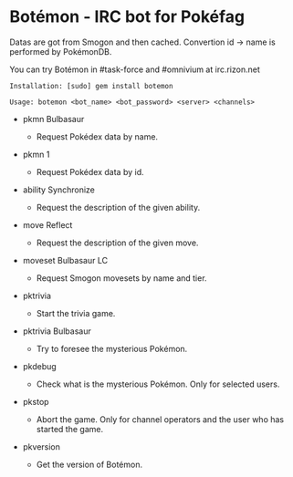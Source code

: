 # Botémon - IRC bot for Pokéfag

Datas are got from Smogon and then cached. Convertion id -> name is performed by PokémonDB.

You can try Botémon in #task-force and #omnivium at irc.rizon.net
 

`Installation: [sudo] gem install botemon`

`Usage: botemon <bot_name> <bot_password> <server> <channels>`


- pkmn Bulbasaur
  * Request Pokédex data by name.

- pkmn 1
  * Request Pokédex data by id.

- ability Synchronize
  * Request the description of the given ability.

- move Reflect
  * Request the description of the given move.

- moveset Bulbasaur LC
  * Request Smogon movesets by name and tier.

- pktrivia
  * Start the trivia game.

- pktrivia Bulbasaur
  * Try to foresee the mysterious Pokémon.

- pkdebug
  * Check what is the mysterious Pokémon. Only for selected users.

- pkstop
  * Abort the game. Only for channel operators and the user who has started the game.

- pkversion
  * Get the version of Botémon.

